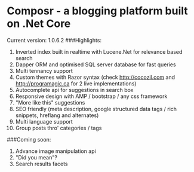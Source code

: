
# Composr - a blogging platform built on .Net Core

Current version: 1.0.6.2
###Highlights:
1. Inverted index built in realtime with Lucene.Net for relevance based search
2. Dapper ORM and optimised SQL server database for fast queries
3. Multi tennancy support
4. Custom themes with Razor syntax (check http://cocozil.com and http://programagic.ca for 2 live implementations)
5. Autocomplete api for suggestions in search box
6. Responsive design with AMP / bootstrap / any css framework
7. "More like this" suggestions
8. SEO friendly (meta description, google structured data tags / rich snippets, hreflang and alternates)
9. Multi language support
10. Group posts thro' categories / tags

###Coming soon:
1. Advance image manipulation api
2. "Did you mean"?
3. Search results facets
